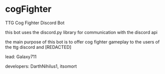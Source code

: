# cogFighter
TTG Cog Fighter Discord Bot

this bot uses the discord.py library for communication with the discord api

the main purpose of this bot is to offer cog fighter gameplay to the users of the ttg discord and [REDACTED]

lead: Galaxy711

developers: DarthNihilus1, itsomort
